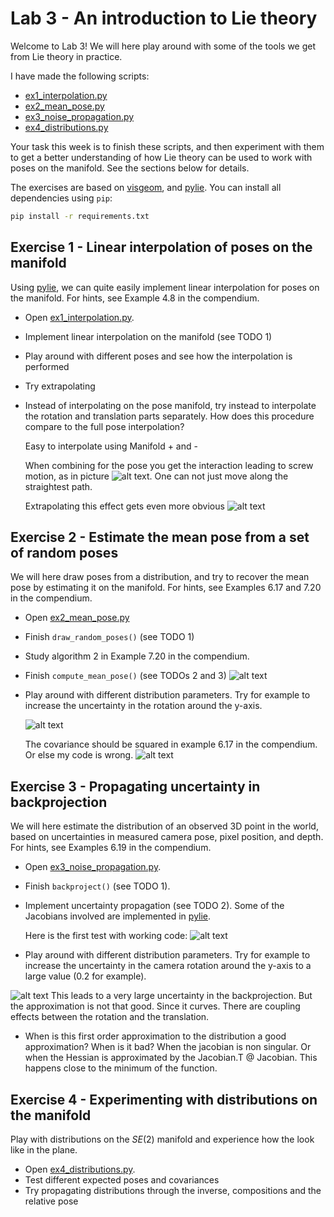 # Lab 3 - An introduction to Lie theory

Welcome to Lab 3!
We will here play around with some of the tools we get from Lie theory in practice.

I have made the following scripts:
- [ex1_interpolation.py](ex1_interpolation.py)
- [ex2_mean_pose.py](ex2_mean_pose.py)
- [ex3_noise_propagation.py](ex3_noise_propagation.py)
- [ex4_distributions.py](ex4_distributions.py)

Your task this week is to finish these scripts, and then experiment with them to get a better understanding of how Lie theory can be used to work with poses on the manifold.
See the sections below for details.

The exercises are based on [visgeom](https://github.com/tussedrotten/visgeom), and [pylie](https://github.com/tussedrotten/pylie).
You can install all dependencies using `pip`:
```bash
pip install -r requirements.txt
```

## Exercise 1 - Linear interpolation of poses on the manifold

Using [pylie](https://github.com/tussedrotten/pylie), we can quite easily implement linear interpolation for poses on the manifold.
For hints, see Example 4.8 in the compendium.

- Open [ex1_interpolation.py](ex1_interpolation.py).
- Implement linear interpolation on the manifold (see TODO 1) 
- Play around with different poses and see how the interpolation is performed
- Try extrapolating
- Instead of interpolating on the pose manifold, try instead to interpolate the rotation and translation parts separately.
  How does this procedure compare to the full pose interpolation?

  Easy to interpolate using Manifold + and -

  When combining for the pose you get the interaction leading to screw motion, as in picture ![alt text](image.png).
  One can not just move along the straightest path.
  
  Extrapolating this effect gets even more obvious ![alt text](image-1.png)
  

## Exercise 2 - Estimate the mean pose from a set of random poses

We will here draw poses from a distribution, and try to recover the mean pose by estimating it on the manifold.
For hints, see Examples 6.17 and 7.20 in the compendium. 

- Open [ex2_mean_pose.py](ex2_mean_pose.py)
- Finish `draw_random_poses()` (see TODO 1)
- Study algorithm 2 in Example 7.20 in the compendium.
- Finish `compute_mean_pose()` (see TODOs 2 and 3)
![alt text](image-2.png)
- Play around with different distribution parameters.
  Try for example to increase the uncertainty in the rotation around the y-axis.

  ![alt text](image-3.png)

  The covariance should be squared in example 6.17 in the compendium.
  Or else my code is wrong. ![alt text](image-4.png)
  
## Exercise 3 - Propagating uncertainty in backprojection

We will here estimate the distribution of an observed 3D point in the world, based on uncertainties in measured camera pose, pixel position, and depth. 
For hints, see Examples 6.19 in the compendium. 

- Open [ex3_noise_propagation.py](ex3_noise_propagation.py).
- Finish `backproject()` (see TODO 1).
- Implement uncertainty propagation (see TODO 2).
  Some of the Jacobians involved are implemented in [pylie](https://github.com/tussedrotten/pylie).

  Here is the first test with working code:
![alt text](image-5.png)


- Play around with different distribution parameters.
  Try for example to increase the uncertainty in the camera rotation around the y-axis to a large value (0.2 for example).
  
![alt text](image-6.png)
This leads to a very large uncertainty in the backprojection. But the approximation is not that good. Since it curves. There are coupling effects between the rotation and the translation.


- When is this first order approximation to the distribution a good approximation? When is it bad?
When the jacobian is non singular. Or when the Hessian is approximated by the Jacobian.T @ Jacobian. This happens close to the minimum of the function.

## Exercise 4 - Experimenting with distributions on the manifold

Play with distributions on the _SE_(2) manifold and experience how the look like in the plane.

- Open [ex4_distributions.py](ex4_distributions.py).
- Test different expected poses and covariances
- Try propagating distributions through the inverse, compositions and the relative pose
